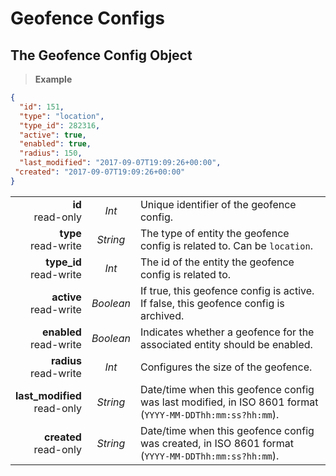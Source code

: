 # Geofence Configs

## The Geofence Config Object

> **Example**

```json
{
  "id": 151,
  "type": "location",
  "type_id": 282316,
  "active": true,
  "enabled": true,
  "radius": 150,
  "last_modified": "2017-09-07T19:09:26+00:00",
 "created": "2017-09-07T19:09:26+00:00"
}
```

|                |             |             |
| -------------: | :---------: | ----------- |
| **id**<br/>read-only | _Int_ | Unique identifier of the geofence config. |
| **type**<br/>read-write | _String_ | The type of entity the geofence config is related to.  Can be `location`. |
| **type_id**<br/>read-write | _Int_ | The id of the entity the geofence config is related to. |
| **active**<br/>read-write | _Boolean_ | If true, this geofence config is active. If false, this geofence config is archived. |
| **enabled**<br/>read-write | _Boolean_ | Indicates whether a geofence for the associated entity should be enabled. |
| **radius**<br/>read-write | _Int_ | Configures the size of the geofence. |
| **last_modified**<br/>read-only | _String_ | Date/time when this geofence config was last modified, in ISO 8601 format (`YYYY-MM-DDThh:mm:ss?hh:mm`). |
| **created**<br/>read-only | _String_ | Date/time when this geofence config was created, in ISO 8601 format (`YYYY-MM-DDThh:mm:ss?hh:mm`). |


